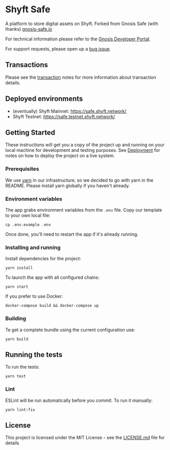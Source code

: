 # Shyft Safe

A platform to store digital assets on Shyft. Forked from Gnosis Safe (with thanks) [gnosis-safe.io](https://gnosis-safe.io/)

For technical information please refer to the [Gnosis Developer Portal](https://docs.gnosis.io/safe/).

For support requests, please open up a [bug issue](https://github.com/shyftfederation/safe-react/issues/new).

## Transactions

Please see the [transaction](docs/transactions.md) notes for more information about transaction details.

## Deployed environments

- (eventually) Shyft Mainnet: https://safe.shyft.network/
- Shyft Testnet: https://safe.testnet.shyft.network/

## Getting Started

These instructions will get you a copy of the project up and running on your local machine for development and testing purposes. See [Deployment](#deployment) for notes on how to deploy the project on a live system.

### Prerequisites

We use [yarn](https://yarnpkg.com) in our infrastructure, so we decided to go with yarn in the README.
Please install yarn globally if you haven't already.

### Environment variables

The app grabs environment variables from the `.env` file. Copy our template to your own local file:

```
cp .env.example .env
```

Once done, you'll need to restart the app if it's already running.

### Installing and running

Install dependencies for the project:

```
yarn install
```

To launch the app with all configured chains:

```
yarn start
```

If you prefer to use Docker:

```
docker-compose build && docker-compose up
```

### Building

Te get a complete bundle using the current configuration use:

```
yarn build
```

## Running the tests

To run the tests:

```
yarn test
```

### Lint

ESLint will be run automatically before you commit. To run it manually:

```
yarn lint:fix
```

## License

This project is licensed under the MIT License - see the [LICENSE.md](LICENSE.md) file for details
